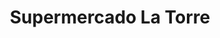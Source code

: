 ---
title: "Supermercado La Torre"
url: /puerto-de-san-jose/supermercado-la-torre/
shop: supermercado
---